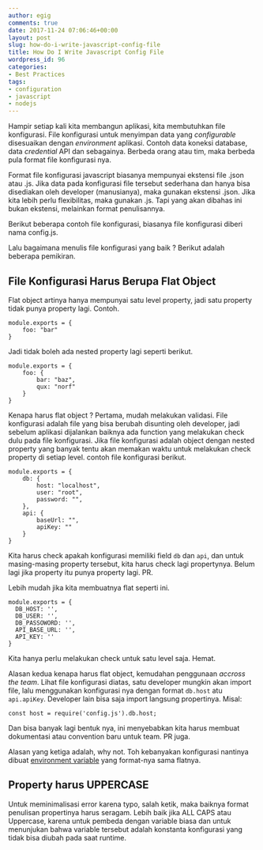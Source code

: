 ```yaml
---
author: egig
comments: true
date: 2017-11-24 07:06:46+00:00
layout: post
slug: how-do-i-write-javascript-config-file
title: How Do I Write Javascript Config File
wordpress_id: 96
categories:
- Best Practices
tags:
- configuration
- javascript
- nodejs
---
```


Hampir setiap kali kita membangun aplikasi, kita membutuhkan file konfigurasi. File konfigurasi untuk menyimpan data yang _configurable_ disesuaikan dengan _environment_ aplikasi. Contoh data koneksi database, data _credential_ API dan sebagainya. Berbeda orang atau tim, maka berbeda pula format file konfigurasi nya.<!-- more -->

Format file konfigurasi javascript biasanya mempunyai ekstensi file .json atau .js. Jika data pada konfigurasi file tersebut sederhana dan hanya bisa disediakan oleh developer (manusianya), maka gunakan ekstensi .json. Jika kita lebih perlu flexibilitas, maka gunakan .js. Tapi yang akan dibahas ini bukan ekstensi, melainkan format penulisannya.

Berikut beberapa contoh file konfigurasi, biasanya file konfigurasi diberi nama config.js.

Lalu bagaimana menulis file konfigurasi yang baik ? Berikut adalah beberapa pemikiran.



## File Konfigurasi Harus Berupa Flat Object



Flat object artinya hanya mempunyai satu level property, jadi satu property tidak punya property lagi. Contoh.


    
    
    module.exports = {
        foo: "bar"
    }
    



Jadi tidak boleh ada nested property lagi seperti berikut.


    
    
    module.exports = {
        foo: {
            bar: "baz",
            qux: "norf"
        }
    }
    



Kenapa harus flat object ? Pertama, mudah melakukan validasi. File konfigurasi adalah file yang bisa berubah disunting oleh developer, jadi sebelum aplikasi dijalankan baiknya ada function yang melakukan check dulu pada file konfigurasi. Jika file konfigurasi adalah object dengan nested property yang banyak tentu akan memakan waktu untuk melakukan check property di setiap level. contoh file konfigurasi berikut.


    
    
    module.exports = {
        db: {
            host: "localhost",
            user: "root",
            password: "",
        },
        api: {
            baseUrl: "",
            apiKey: ""
        }
    }
    



Kita harus check apakah konfigurasi memiliki field `db` dan `api`, dan untuk masing-masing property tersebut, kita harus check lagi propertynya. Belum lagi jika property itu punya property lagi. PR.

Lebih mudah jika kita membuatnya flat seperti ini.


    
    
    module.exports = {
      DB_HOST: '',
      DB_USER: '',
      DB_PASSOWORD: '',
      API_BASE_URL: '',
      API_KEY: ''
    }
    



Kita hanya perlu melakukan check untuk satu level saja. Hemat.

Alasan kedua kenapa harus flat object, kemudahan penggunaan _accross the team_. Lihat file konfigurasi diatas, satu developer mungkin akan import file, lalu menggunakan konfigurasi nya dengan format `db.host` atu `api.apiKey`. Developer lain bisa saja import langsung propertinya. Misal:


    
    
    const host = require('config.js').db.host;
    



Dan bisa banyak lagi bentuk nya, ini menyebabkan kita harus membuat dokumentasi atau convention baru untuk team. PR juga.

Alasan yang ketiga adalah, why not. Toh kebanyakan konfigurasi nantinya dibuat [environment variable](https://en.wikipedia.org/wiki/Environment_variable) yang format-nya sama flatnya.



## Property harus UPPERCASE



Untuk meminimalisasi error karena typo, salah ketik, maka baiknya format penulisan propertinya harus seragam. Lebih baik jika ALL CAPS atau Uppercase, karena untuk pembeda dengan variable biasa dan untuk menunjukan bahwa variable tersebut adalah konstanta konfigurasi yang tidak bisa diubah pada saat runtime.
